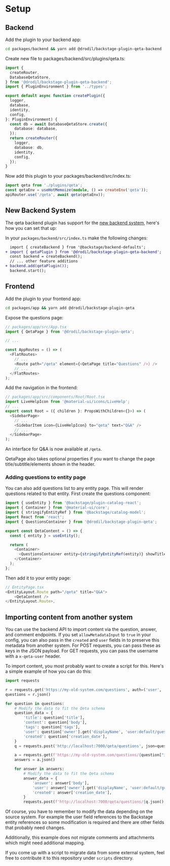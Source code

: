# Setup

## Backend

Add the plugin to your backend app:

```bash
cd packages/backend && yarn add @drodil/backstage-plugin-qeta-backend
```

Create new file to packages/backend/src/plugins/qeta.ts:

```ts
import {
  createRouter,
  DatabaseQetaStore,
} from '@drodil/backstage-plugin-qeta-backend';
import { PluginEnvironment } from '../types';

export default async function createPlugin({
  logger,
  database,
  identity,
  config,
}: PluginEnvironment) {
  const db = await DatabaseQetaStore.create({
    database: database,
  });
  return createRouter({
    logger,
    database: db,
    identity,
    config,
  });
}
```

Now add this plugin to your packages/backend/src/index.ts:

```ts
import qeta from './plugins/qeta';
const qetaEnv = useHotMemoize(module, () => createEnv('qeta'));
apiRouter.use('/qeta', await qeta(qetaEnv));
```

## New Backend System

The qeta backend plugin has support for the [new backend system](https://backstage.io/docs/backend-system/), here's how you can set that up:

In your `packages/backend/src/index.ts` make the following changes:

```diff
  import { createBackend } from '@backstage/backend-defaults';
+ import { qetaPlugin } from '@drodil/backstage-plugin-qeta-backend';
  const backend = createBackend();
  // ... other feature additions
+ backend.add(qetaPlugin());
  backend.start();
```

## Frontend

Add the plugin to your frontend app:

```bash
cd packages/app && yarn add @drodil/backstage-plugin-qeta
```

Expose the questions page:

```ts
// packages/app/src/App.tsx
import { QetaPage } from '@drodil/backstage-plugin-qeta';

// ...

const AppRoutes = () => (
  <FlatRoutes>
    // ...
    <Route path="/qeta" element={<QetaPage title="Questions" />} />
    // ...
  </FlatRoutes>
);
```

Add the navigation in the frontend:

```ts
// packages/app/src/components/Root/Root.tsx
import LiveHelpIcon from '@material-ui/icons/LiveHelp';
// ...
export const Root = ({ children }: PropsWithChildren<{}>) => (
  <SidebarPage>
    // ...
    <SidebarItem icon={LiveHelpIcon} to="qeta" text="Q&A" />
    // ...
  </SidebarPage>
);
```

An interface for Q&A is now available at `/qeta`.

QetaPage also takes optional properties if you want to change the page title/subtitle/elements shown in the header.

### Adding questions to entity page

You can also add questions list to any entity page. This will render questions related to that entity. First
create the questions component:

```ts
import { useEntity } from '@backstage/plugin-catalog-react';
import { Container } from '@material-ui/core';
import { stringifyEntityRef } from '@backstage/catalog-model';
import React from 'react';
import { QuestionsContainer } from '@drodil/backstage-plugin-qeta';

export const QetaContent = () => {
  const { entity } = useEntity();

  return (
    <Container>
      <QuestionsContainer entity={stringifyEntityRef(entity)} showTitle />
    </Container>
  );
};
```

Then add it to your entity page:

```ts
// EntityPage.tsx
<EntityLayout.Route path="/qeta" title="Q&A">
    <QetaContent />
</EntityLayout.Route>,
```

## Importing content from another system

You can use the backend API to import content via the question, answer, and comment endpoints. If you set `allowMetadataInput` to `true` in your config, you can also pass in the `created` and `user` fields in to preserve this metadata from another system. For POST requests, you can pass these as keys in the JSON payload. For GET requests, you can pass the username with a `x-qeta-user` header.

To import content, you most probably want to create a script for this. Here's a simple example of how you can do this:

```python
import requests

r = requests.get('https://my-old-system.com/questions', auth=('user', 'pass'))
questions = r.json()

for question in questions:
    # Modify the data to fit the Qeta schema
    question_data = {
        'title': question['title'],
        'content': question['body'],
        'tags': question['tags'],
        'user': question['owner'].get('displayName', 'user:default/guest'),
        'created': question['creation_date'],
    }
    q = requests.post('http://localhost:7000/qeta/questions', json=question_data, auth=('user', 'pass'))

    a = requests.get(f'https://my-old-system.com/questions/{question["id"]}/answers', auth=('user', 'pass'))
    answers = a.json()

    for answer in answers:
        # Modify the data to fit the Qeta schema
        answer_data = {
            'answer': answer['body'],
            'user': answer['owner'].get('displayName', 'user:default/guest'),
            'created': answer['creation_date'],
        }
        requests.post(f'http://localhost:7000/qeta/questions/{q.json()["id"]}/answers', json=answer_data, auth=('user', 'pass'))
```

Of course, you have to remember to modify the data depending on the source system. For example the user field references to the Backstage entity references so some modification is required and there are other fields that probably need changes.

Additionally, this example does not migrate comments and attachments which might need additional mapping.

If you come up with a script to migrate data from some external system, feel free to contribute it to this repository under `scripts` directory.
